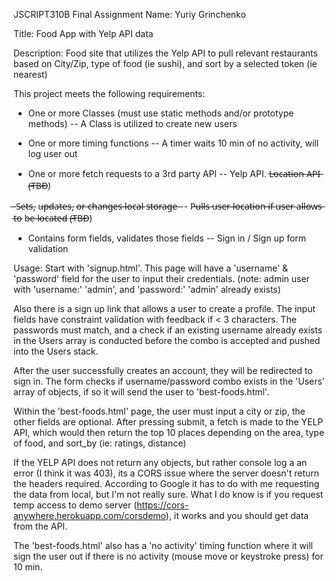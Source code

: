JSCRIPT310B Final Assignment
Name: Yuriy Grinchenko

Title: Food App with Yelp API data

Description: Food site that utilizes the Yelp API to pull relevant restaurants based on City/Zip, type of food (ie sushi), and sort by a selected token (ie nearest)

This project meets the following requirements:

- One or more Classes (must use static methods and/or prototype methods)
-- A Class is utilized to create new users 

- One or more timing functions
-- A timer waits 10 min of no activity, will log user out

- One or more fetch requests to a 3rd party API
-- Yelp API. L̶o̶c̶a̶t̶i̶o̶n̶ A̶P̶I̶ (̶T̶B̶D̶)

̶ S̶e̶t̶s̶, u̶p̶d̶a̶t̶e̶s̶, o̶r̶ c̶h̶a̶n̶g̶e̶s̶ l̶o̶c̶a̶l̶ s̶t̶o̶r̶a̶g̶e̶
-- P̶u̶l̶l̶s̶ u̶s̶e̶r̶ l̶o̶c̶a̶t̶i̶o̶n̶ i̶f̶ u̶s̶e̶r̶ a̶l̶l̶o̶w̶s̶ t̶o̶ b̶e̶ l̶o̶c̶a̶t̶e̶d̶ (̶T̶B̶D̶)

- Contains form fields, validates those fields
-- Sign in / Sign up form validation


Usage: 
Start with 'signup.html'. This page will have a 'username' & 'password' field for the user to input their credentials. (note: admin user with 'username:' 'admin', and 'password:' 'admin' already exists)

Also there is a sign up link that allows a user to create a profile. The input fields have constraint validation with feedback if < 3 characters. The passwords must match, and a check if an existing username already exists in the Users array is conducted before the combo is accepted and pushed into the Users stack.

After the user successfully creates an account, they will be redirected to sign in. The form checks if username/password combo exists in the 'Users' array of objects, if so it will send the user to 'best-foods.html'.

Within the 'best-foods.html' page, the user must input a city or zip, the other fields are optional. After pressing submit, a fetch is made to the YELP API, which would then return the top 10 places depending on the area, type of food, and sort_by (ie: ratings, distance)

If the YELP API does not return any objects, but rather console log a an error (I think it was 403), its a CORS issue where the server doesn't return the headers required. According to Google it has to do with me requesting the data from local, but I'm not really sure. What I do know is if you request temp access to demo server (https://cors-anywhere.herokuapp.com/corsdemo), it works and you should get data from the API.

The 'best-foods.html' also has a 'no activity' timing function where it will sign the user out if there is no activity (mouse move or keystroke press) for 10 min.